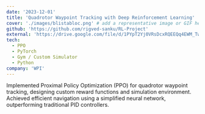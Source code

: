 ```yaml
---
date: '2023-12-01'
title: 'Quadrotor Waypoint Tracking with Deep Reinforcement Learning'
cover: './images/blistabloc.png' # add a representative image or GIF here
github: 'https://github.com/rigved-sanku/RL-Project'
external: 'https://drive.google.com/file/d/1PYpT2Yj0VRsDcxRQEEQq4EWM_TwxmgUH/view'
tech:
  - PPO
  - PyTorch
  - Gym / Custom Simulator
  - Python
company: 'WPI'
---
```


Implemented Proximal Policy Optimization (PPO) for quadrotor waypoint tracking, designing custom reward functions and simulation environment. Achieved efficient navigation using a simplified neural network, outperforming traditional PID controllers.

